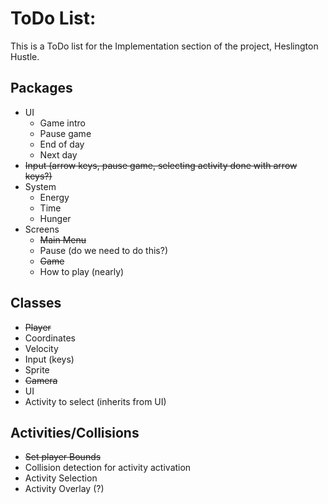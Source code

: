 # ToDo List:
This is a ToDo list for the Implementation section of the project, Heslington Hustle.
## Packages
- UI
  - Game intro
  - Pause game
  - End of day
  - Next day
- ~~Input (arrow keys, pause game, selecting activity done with arrow keys?)~~
- System
  - Energy
  - Time
  - Hunger
- Screens
  - ~~Main Menu~~
  - Pause (do we need to do this?)
  - ~~Game~~
  - How to play (nearly)
## Classes
- ~~Player~~
- Coordinates
- Velocity
- Input (keys)
- Sprite
- ~~Camera~~
- UI
- Activity to select (inherits from UI)

## Activities/Collisions
- ~~Set player Bounds~~
- Collision detection for activity activation
- Activity Selection
- Activity Overlay (?)